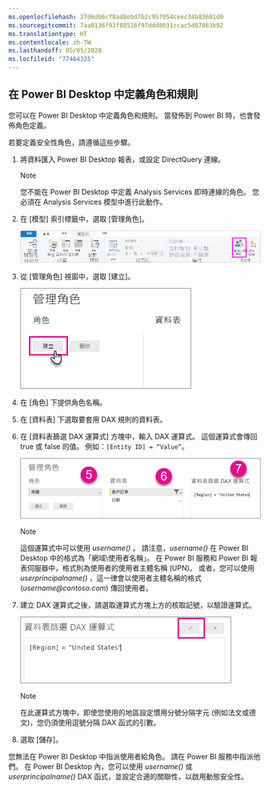 ```yaml
---
ms.openlocfilehash: 27d6db6cf8ad8ebd7b2c957954ceec34b83681d0
ms.sourcegitcommit: 7aa0136f93f88516f97ddd8031ccac5d07863b92
ms.translationtype: HT
ms.contentlocale: zh-TW
ms.lasthandoff: 05/05/2020
ms.locfileid: "77464335"
---
```

## <a name="define-roles-and-rules-in-power-bi-desktop"></a>在 Power BI Desktop 中定義角色和規則
您可以在 Power BI Desktop 中定義角色和規則。 當發佈到 Power BI 時，也會發佈角色定義。

若要定義安全性角色，請遵循這些步驟。

1. 將資料匯入 Power BI Desktop 報表，或設定 DirectQuery 連線。
   
   > [!NOTE]
   > 您不能在 Power BI Desktop 中定義 Analysis Services 即時連線的角色。 您必須在 Analysis Services 模型中進行此動作。
   > 
   > 
2. 在 [模型] 索引標籤中，選取 [管理角色]。
   
   ![選取 [管理角色]](./media/rls-desktop-define-roles/powerbi-desktop-security.png)
3. 從 [管理角色] 視窗中，選取 [建立]。
   
   ![選取 [建立]](./media/rls-desktop-define-roles/powerbi-desktop-security-create-role.png)
4. 在 [角色] 下提供角色名稱。 
5. 在 [資料表] 下選取要套用 DAX 規則的資料表。
6. 在 [資料表篩選 DAX 運算式] 方塊中，輸入 DAX 運算式。 這個運算式會傳回 true 或 false 的值。 例如：```[Entity ID] = “Value”```。
      
   ![[管理角色] 視窗](./media/rls-desktop-define-roles/powerbi-desktop-security-create-rule.png)

   > [!NOTE]
   > 這個運算式中可以使用 *username()* 。 請注意，*username()* 在 Power BI Desktop 中的格式為「網域\使用者名稱」。 在 Power BI 服務和 Power BI 報表伺服器中，格式則為使用者的使用者主體名稱 (UPN)。 或者，您可以使用 *userprincipalname()* ，這一律會以使用者主體名稱的格式 (*username\@contoso.com*) 傳回使用者。
   > 
   > 

7. 建立 DAX 運算式之後，請選取運算式方塊上方的核取記號，以驗證運算式。
      
   ![有效的 DAX 運算式](./media/rls-desktop-define-roles/powerbi-desktop-security-validate-dax.png)
   
   > [!NOTE]
   > 在此運算式方塊中，即使您使用的地區設定慣用分號分隔字元 (例如法文或德文)，您仍須使用逗號分隔 DAX 函式的引數。 
   >
   >
   
8. 選取 [儲存]。

您無法在 Power BI Desktop 中指派使用者給角色。 請在 Power BI 服務中指派他們。 在 Power BI Desktop 內，您可以使用 *username()* 或 *userprincipalname()* DAX 函式，並設定合適的關聯性，以啟用動態安全性。 

